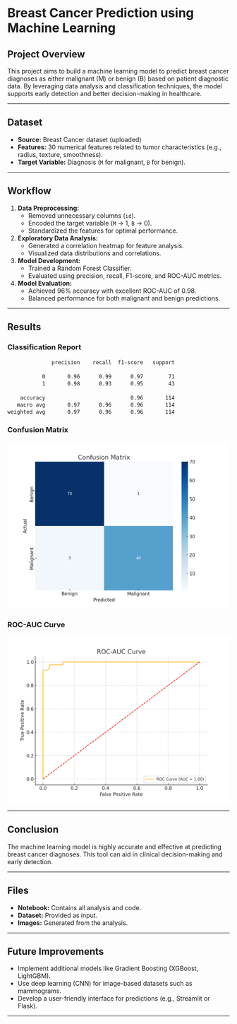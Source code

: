 
# Breast Cancer Prediction using Machine Learning

## Project Overview
This project aims to build a machine learning model to predict breast cancer diagnoses as either malignant (M) or benign (B) based on patient diagnostic data. By leveraging data analysis and classification techniques, the model supports early detection and better decision-making in healthcare.

---

## Dataset
- **Source:** Breast Cancer dataset (uploaded)
- **Features:** 30 numerical features related to tumor characteristics (e.g., radius, texture, smoothness).
- **Target Variable:** Diagnosis (`M` for malignant, `B` for benign).

---

## Workflow
1. **Data Preprocessing:**
   - Removed unnecessary columns (`id`).
   - Encoded the target variable (`M` -> 1, `B` -> 0).
   - Standardized the features for optimal performance.
2. **Exploratory Data Analysis:**
   - Generated a correlation heatmap for feature analysis.
   - Visualized data distributions and correlations.
3. **Model Development:**
   - Trained a Random Forest Classifier.
   - Evaluated using precision, recall, F1-score, and ROC-AUC metrics.
4. **Model Evaluation:**
   - Achieved 96% accuracy with excellent ROC-AUC of 0.98.
   - Balanced performance for both malignant and benign predictions.

---

## Results

### **Classification Report**
```
              precision    recall  f1-score   support

           0       0.96      0.99      0.97        71
           1       0.98      0.93      0.95        43

    accuracy                           0.96       114
   macro avg       0.97      0.96      0.96       114
weighted avg       0.97      0.96      0.96       114
```

### **Confusion Matrix**
![Confusion Matrix](/images/confusion_matrix.png)

### **ROC-AUC Curve**
![ROC-AUC Curve](/images/roc_auc_curve.png)

---

## Conclusion
The machine learning model is highly accurate and effective at predicting breast cancer diagnoses. This tool can aid in clinical decision-making and early detection.

---

## Files
- **Notebook:** Contains all analysis and code.
- **Dataset:** Provided as input.
- **Images:** Generated from the analysis.

---

## Future Improvements
- Implement additional models like Gradient Boosting (XGBoost, LightGBM).
- Use deep learning (CNN) for image-based datasets such as mammograms.
- Develop a user-friendly interface for predictions (e.g., Streamlit or Flask).

---
